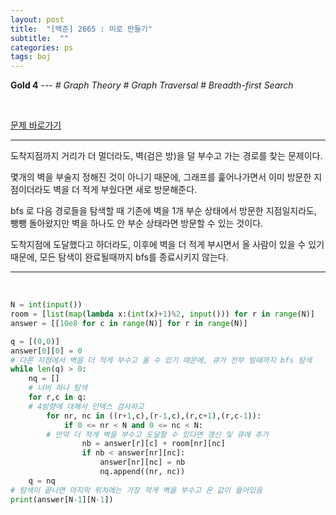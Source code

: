 ```yaml
---
layout: post
title:  "[백준] 2665 : 미로 만들기"
subtitle:  ""
categories: ps
tags: boj
---
```


**Gold 4** --- *# Graph Theory # Graph Traversal # Breadth-first Search*

<br>

[문제 바로가기](https://www.acmicpc.net/problem/2665)

---

도착지점까지 거리가 더 멀더라도, 벽(검은 방)을 덜 부수고 가는 경로를 찾는 문제이다.

몇개의 벽을 부술지 정해진 것이 아니기 때문에, 그래프를 훑어나가면서 이미 방문한 지점이더라도 벽을 더 적게 부쉈다면 새로 방문해준다.

bfs 로 다음 경로들을 탐색할 때 기존에 벽을 1개 부순 상태에서 방문한 지점일지라도, 뺑뺑 돌아왔지만 벽을 하나도 안 부순 상태라면 방문할 수 있는 것이다.

도착지점에 도달했다고 하더라도, 이후에 벽을 더 적게 부시면서 올 사람이 있을 수 있기 때문에, 모든 탐색이 완료될때까지 bfs를 종료시키지 않는다.

---
<br>

```python
N = int(input())
room = [list(map(lambda x:(int(x)+1)%2, input())) for r in range(N)]
answer = [[10e8 for c in range(N)] for r in range(N)]

q = [(0,0)]
answer[0][0] = 0
# 다른 지점에서 벽을 더 적게 부수고 올 수 있기 때문에, 큐가 전부 빌때까지 bfs 탐색
while len(q) > 0:
    nq = []
    # 너비 하나 탐색
    for r,c in q:
	# 4방향에 대해서 인덱스 검사하고
        for nr, nc in ((r+1,c),(r-1,c),(r,c+1),(r,c-1)):
            if 0 <= nr < N and 0 <= nc < N:
		# 만약 더 적게 벽을 부수고 도달할 수 있다면 갱신 및 큐에 추가
                nb = answer[r][c] + room[nr][nc]
                if nb < answer[nr][nc]:
                    answer[nr][nc] = nb
                    nq.append((nr, nc))
    q = nq
# 탐색이 끝나면 마지막 위치에는 가장 적게 벽을 부수고 온 값이 들어있음
print(answer[N-1][N-1])
```
